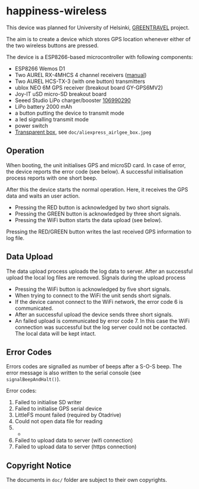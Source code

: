 # happiness-wireless

This device was planned for University of Helsinki,
[GREENTRAVEL](https://www.helsinki.fi/en/researchgroups/digital-geography-lab/projects/greentravel)
project.

The aim is to create a device which stores GPS location whenever either of the
two wireless buttons are pressed.

The device is a ESP8266-based microcontroller with following components:
* ESP8266 Wemos D1
* Two AUREL RX-4MHCS 4 channel receivers ([manual](https://www.aurelwireless.com/wp-content/uploads/user-manual/650200997G_um.pdf))
* Two AUREL HCS-TX-3 (with one button) transmitters
* ublox NEO 6M GPS receiver (breakout board GY-GPS6MV2)
* Joy-IT uSD micro-SD breakout board
* Seeed Studio LiPo charger/booster [106990290](https://www.seeedstudio.com/Lipo-Rider-Plus-p-4204.html)
* LiPo battery 2000 mAh
* a button putting the device to transmit mode
* a led signalling transmit mode
* power switch
* [Transparent box](https://www.aliexpress.com/item/4000081189255.html), see `doc/aliexpress_airlgee_box.jpeg`

## Operation

When booting, the unit initialises GPS and microSD card. In case of error, the device reports
the error code (see below). A successful initialisation process reports with one short beep.

After this the device starts the normal operation. Here, it receives the GPS data and waits an user
action.
* Pressing the RED button is acknowledged by two short signals.
* Pressing the GREEN button is acknowledged by three short signals.
* Pressing the WiFi button starts the data upload (see below).

Pressing the RED/GREEN button writes the last received GPS information to log file.

## Data Upload

The data upload process uploads the log data to server. After an successful upload the local
log files are removed. Signals during the upload process
 * Pressing the WiFi button is acknowledged by five short signals.
 * When trying to connect to the WiFi the unit sends short signals.
 * If the device cannot connect to the WiFi network, the error code 6 is communicated.
 * After an successful upload the device sends three short signals.
 * An failed upload is communicated by error code 7. In this case the WiFi connection was successful
   but the log server could not be contacted. The local data will be kept intact.

## Error Codes

Errors codes are signalled as number of beeps after a S-O-S beep. The error message is also written to the
serial console (see `signalBeepAndHalt()`).

Error codes:

1. Failed to initialise SD writer
2. Failed to initialise GPS serial device
3. LittleFS mount failed (required by Otadrive)
4. Could not open data file for reading
5. -
6. Failed to upload data to server (wifi connection)
7. Failed to upload data to server (https connection)

## Copyright Notice

The documents in `doc/` folder are subject to their own copyrights.


